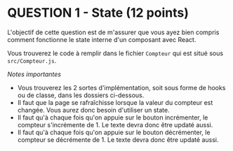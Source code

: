# QUESTION 1 - State (12 points)

L'objectif de cette question est de m'assurer que vous ayez bien compris comment fonctionne le state interne d'un composant avec React.

Vous trouverez le code à remplir dans le fichier `Compteur` qui est situé sous `src/Compteur.js`.

_Notes importantes_

- Vous trouverez les 2 sortes d'implémentation, soit sous forme de hooks ou de classe, dans les dossiers ci-dessous.
- Il faut que la page se rafraîchisse lorsque la valeur du compteur est changée. Vous aurez donc besoin d'utiliser un state.
- Il faut qu'à chaque fois qu'on appuie sur le bouton incrémenter, le compteur s'incrémente de 1. Le texte devra donc être updaté aussi.
- Il faut qu'à chaque fois qu'on appuie sur le bouton décrémenter, le compteur se décrémente de 1. Le texte devra donc être updaté aussi.
